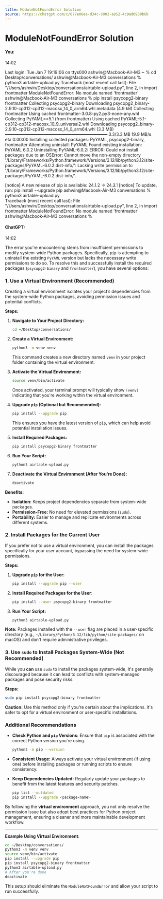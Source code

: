 ```yaml
---
title: ModuleNotFoundError Solution
source: https://chatgpt.com/c/677e06ea-d34c-8003-a952-4c9ad6930b6b
---
```


# ModuleNotFoundError Solution

#### You:
<time datetime="2025-01-08T05:02:35.142Z" title="1/8/2025, 2:02:35 PM">14:02</time>

Last login: Tue Jan  7 19:19:06 on ttys000
ashwin@Macbook-Air-M3 ~ % cd Desktop/conversations/
ashwin@Macbook-Air-M3 conversations % python3 airtable-upload.py
Traceback (most recent call last):
  File "/Users/ashwin/Desktop/conversations/airtable-upload.py", line 2, in <module>
    import frontmatter
ModuleNotFoundError: No module named 'frontmatter'
ashwin@Macbook-Air-M3 conversations % pip install psycopg2-binary frontmatter
Collecting psycopg2-binary
  Downloading psycopg2_binary-2.9.10-cp312-cp312-macosx_14_0_arm64.whl.metadata (4.9 kB)
Collecting frontmatter
  Using cached frontmatter-3.0.8-py2.py3-none-any.whl
Collecting PyYAML==5.1 (from frontmatter)
  Using cached PyYAML-5.1-cp312-cp312-macosx_10_9_universal2.whl
Downloading psycopg2_binary-2.9.10-cp312-cp312-macosx_14_0_arm64.whl (3.3 MB)
   ━━━━━━━━━━━━━━━━━━━━━━━━━━━━━━━━━━━━━━━━ 3.3/3.3 MB 19.9 MB/s eta 0:00:00
Installing collected packages: PyYAML, psycopg2-binary, frontmatter
  Attempting uninstall: PyYAML
    Found existing installation: PyYAML 6.0.2
    Uninstalling PyYAML-6.0.2:
ERROR: Could not install packages due to an OSError: Cannot move the non-empty directory '/Library/Frameworks/Python.framework/Versions/3.12/lib/python3.12/site-packages/PyYAML-6.0.2.dist-info/': Lacking write permission to '/Library/Frameworks/Python.framework/Versions/3.12/lib/python3.12/site-packages/PyYAML-6.0.2.dist-info/'.


[notice] A new release of pip is available: 24.1.2 -> 24.3.1
[notice] To update, run: pip install --upgrade pip
ashwin@Macbook-Air-M3 conversations % python3 airtable-upload.py             
Traceback (most recent call last):
  File "/Users/ashwin/Desktop/conversations/airtable-upload.py", line 2, in <module>
    import frontmatter
ModuleNotFoundError: No module named 'frontmatter'
ashwin@Macbook-Air-M3 conversations % 

#### ChatGPT:
<time datetime="2025-01-08T05:02:44.412Z" title="1/8/2025, 2:02:44 PM">14:02</time>

The error you're encountering stems from insufficient permissions to modify system-wide Python packages. Specifically, `pip` is attempting to uninstall the existing `PyYAML` version but lacks the necessary write permissions to do so. To resolve this and successfully install the required packages (`psycopg2-binary` and `frontmatter`), you have several options:

### **1. Use a Virtual Environment (Recommended)**

Creating a virtual environment isolates your project’s dependencies from the system-wide Python packages, avoiding permission issues and potential conflicts.

**Steps:**

1. **Navigate to Your Project Directory:**
   ```bash
   cd ~/Desktop/conversations/
   ```

2. **Create a Virtual Environment:**
   ```bash
   python3 -m venv venv
   ```
   This command creates a new directory named `venv` in your project folder containing the virtual environment.

3. **Activate the Virtual Environment:**
   ```bash
   source venv/bin/activate
   ```
   Once activated, your terminal prompt will typically show `(venv)` indicating that you're working within the virtual environment.

4. **Upgrade `pip` (Optional but Recommended):**
   ```bash
   pip install --upgrade pip
   ```
   This ensures you have the latest version of `pip`, which can help avoid potential installation issues.

5. **Install Required Packages:**
   ```bash
   pip install psycopg2-binary frontmatter
   ```

6. **Run Your Script:**
   ```bash
   python3 airtable-upload.py
   ```

7. **Deactivate the Virtual Environment (After You're Done):**
   ```bash
   deactivate
   ```

**Benefits:**

- **Isolation:** Keeps project dependencies separate from system-wide packages.
- **Permission-Free:** No need for elevated permissions (`sudo`).
- **Portability:** Easier to manage and replicate environments across different systems.

### **2. Install Packages for the Current User**

If you prefer not to use a virtual environment, you can install the packages specifically for your user account, bypassing the need for system-wide permissions.

**Steps:**

1. **Upgrade `pip` for the User:**
   ```bash
   pip install --upgrade pip --user
   ```

2. **Install Required Packages for the User:**
   ```bash
   pip install --user psycopg2-binary frontmatter
   ```

3. **Run Your Script:**
   ```bash
   python3 airtable-upload.py
   ```

**Note:** Packages installed with the `--user` flag are placed in a user-specific directory (e.g., `~/Library/Python/3.12/lib/python/site-packages/` on macOS) and don't require administrative privileges.

### **3. Use `sudo` to Install Packages System-Wide (Not Recommended)**

While you **can** use `sudo` to install the packages system-wide, it's generally discouraged because it can lead to conflicts with system-managed packages and pose security risks.

**Steps:**

```bash
sudo pip install psycopg2-binary frontmatter
```

**Caution:** Use this method only if you're certain about the implications. It's safer to opt for a virtual environment or user-specific installations.

### **Additional Recommendations**

- **Check Python and `pip` Versions:**
  Ensure that `pip` is associated with the correct Python version you're using.
  ```bash
  python3 -m pip --version
  ```

- **Consistent Usage:**
  Always activate your virtual environment (if using one) before installing packages or running scripts to ensure consistency.

- **Keep Dependencies Updated:**
  Regularly update your packages to benefit from the latest features and security patches.
  ```bash
  pip list --outdated
  pip install --upgrade <package-name>
  ```

By following the **virtual environment** approach, you not only resolve the permission issue but also adopt best practices for Python project management, ensuring a cleaner and more maintainable development workflow.

---

**Example Using Virtual Environment:**

```bash
cd ~/Desktop/conversations/
python3 -m venv venv
source venv/bin/activate
pip install --upgrade pip
pip install psycopg2-binary frontmatter
python3 airtable-upload.py
# After you're done
deactivate
```

This setup should eliminate the `ModuleNotFoundError` and allow your script to run successfully.

